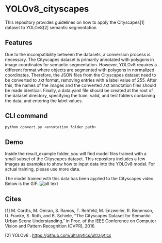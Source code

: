 # YOLOv8_cityscapes
 
This repository provides guidelines on how to apply the Cityscapes[1] dataset to YOLOv8[2] semantic segmentation.
 
## Features 
Due to the incompatibility between the datasets, a conversion process is necessary. The Cityscapes dataset is primarily annotated with polygons in image coordinates for semantic segmentation. However, YOLOv8 requires a different format where objects are segmented with polygons in normalized coordinates. Therefore, the JSON files from the Cityscapes dataset need to be converted to .txt format, removing entries with a label value of 255. After this, the names of the images and the converted .txt annotation files should be made identical. Finally, a data.yaml file should be created at the root of the dataset directory, specifying the train, valid, and test folders containing the data, and entering the label values.

## CLI command

```python
python convert.py <annotation_folder_path>
``` 
## Demo
Inside the result_example folder, you will find model files trained with a small subset of the Cityscapes dataset. This repository includes a few images as examples to show how to input data into the YOLOv8 model. For actual training, please use more data.

The model trained with this data has been applied to the Cityscapes video.
Below is the GIF.
![alt text](https://github.com/Hyounjun-Oh/YOLOv8_cityscapes/blob/main/yolov8_cityscapes_.gif?raw=true 'YOLOv8 Cityscapes semantic segmentation')

##  Cites
[1] M. Cordts, M. Omran, S. Ramos, T. Rehfeld, M. Enzweiler, R. Benenson, U. Franke, S. Roth, and B. Schiele, “The Cityscapes Dataset for Semantic Urban Scene Understanding,” in Proc. of the IEEE Conference on Computer Vision and Pattern Recognition (CVPR), 2016.

[2] YOLOv8 : https://github.com/ultralytics/ultralytics





